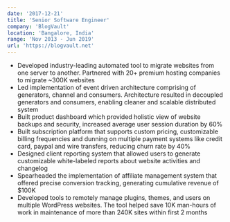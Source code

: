 ```yaml
---
date: '2017-12-21'
title: 'Senior Software Engineer'
company: 'BlogVault'
location: 'Bangalore, India'
range: 'Nov 2013 - Jun 2019'
url: 'https://blogvault.net'
---
```


- Developed industry-leading automated tool to migrate websites from one server to another. Partnered with 20+ premium hosting companies to migrate ~300K websites
- Led implementation of event driven architecture comprising of generators, channel and consumers. Architecture resulted in decoupled generators and consumers, enabling cleaner and scalable distributed system
- Built product dashboard which provided holistic view of website backups and security, increased average user session duration by 60%
- Built subscription platform that supports custom pricing, customizable billing frequencies and dunning on multiple payment systems like credit card, paypal and wire transfers, reducing churn rate by 40%
- Designed client reporting system that allowed users to generate customizable white-labeled reports about website activities and changelog
- Spearheaded the implementation of affiliate management system that offered precise conversion tracking, generating cumulative revenue of \$100K
- Developed tools to remotely manage plugins, themes, and users on multiple WordPress websites. The tool helped save 10K man-hours of work in maintenance of more than 240K sites within first 2 months
